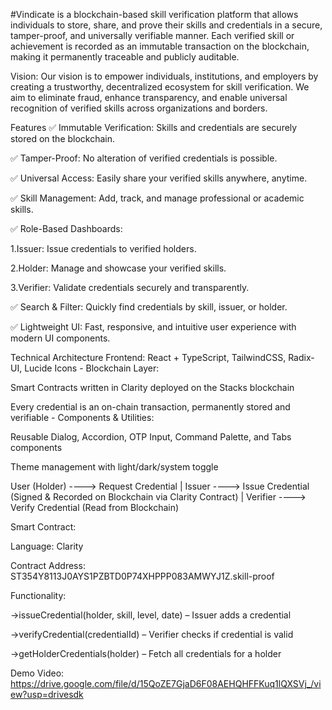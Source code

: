 #Vindicate is a blockchain-based skill verification platform that allows individuals to store, share, and prove their skills and credentials in a secure, tamper-proof, and universally verifiable manner. Each verified skill or achievement is recorded as an immutable transaction on the blockchain, making it permanently traceable and publicly auditable.

Vision: 
Our vision is to empower individuals, institutions, and employers by creating a trustworthy, decentralized ecosystem for skill verification. We aim to eliminate fraud, enhance transparency, and enable universal recognition of verified skills across organizations and borders.

Features
✅ Immutable Verification: Skills and credentials are securely stored on the blockchain.

✅ Tamper-Proof: No alteration of verified credentials is possible.

✅ Universal Access: Easily share your verified skills anywhere, anytime.

✅ Skill Management: Add, track, and manage professional or academic skills.

✅ Role-Based Dashboards:

1.Issuer: Issue credentials to verified holders.

2.Holder: Manage and showcase your verified skills.

3.Verifier: Validate credentials securely and transparently.

✅ Search & Filter: Quickly find credentials by skill, issuer, or holder.

✅ Lightweight UI: Fast, responsive, and intuitive user experience with modern UI components.

Technical Architecture
Frontend: React + TypeScript, TailwindCSS, Radix-UI, Lucide Icons  -
Blockchain Layer:

   Smart Contracts written in Clarity deployed on the Stacks blockchain

   Every credential is an on-chain transaction, permanently stored and verifiable     -
Components & Utilities:

   Reusable Dialog, Accordion, OTP Input, Command Palette, and Tabs components

   Theme management with light/dark/system toggle


User (Holder) ----> Request Credential
       |
Issuer ----> Issue Credential (Signed & Recorded on Blockchain via Clarity Contract)
       |
Verifier ----> Verify Credential (Read from Blockchain)



Smart Contract:

Language: Clarity

Contract Address: ST354Y8113J0AYS1PZBTD0P74XHPPP083AMWYJ1Z.skill-proof

Functionality:

->issueCredential(holder, skill, level, date) – Issuer adds a credential

->verifyCredential(credentialId) – Verifier checks if credential is valid

->getHolderCredentials(holder) – Fetch all credentials for a holder


Demo Video:
https://drive.google.com/file/d/15QoZE7GjaD6F08AEHQHFFKuq1lQXSVj_/view?usp=drivesdk
